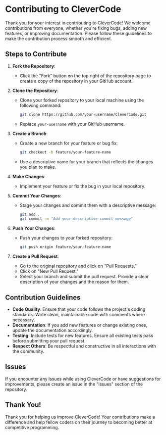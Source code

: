 # Contributing to CleverCode

Thank you for your interest in contributing to CleverCode! We welcome contributions from everyone, whether you're fixing bugs, adding new features, or improving documentation. Please follow these guidelines to make the contribution process smooth and efficient.

## Steps to Contribute

1. **Fork the Repository**: 
   - Click the "Fork" button on the top right of the repository page to create a copy of the repository in your GitHub account.

2. **Clone the Repository**: 
   - Clone your forked repository to your local machine using the following command:
     ```bash
     git clone https://github.com/your-username/CleverCode.git
     ```
   - Replace `your-username` with your GitHub username.

3. **Create a Branch**: 
   - Create a new branch for your feature or bug fix:
     ```bash
     git checkout -b feature/your-feature-name
     ```
   - Use a descriptive name for your branch that reflects the changes you plan to make.

4. **Make Changes**: 
   - Implement your feature or fix the bug in your local repository.

5. **Commit Your Changes**: 
   - Stage your changes and commit them with a descriptive message:
     ```bash
     git add .
     git commit -m "Add your descriptive commit message"
     ```

6. **Push Your Changes**: 
   - Push your changes to your forked repository:
     ```bash
     git push origin feature/your-feature-name
     ```

7. **Create a Pull Request**: 
   - Go to the original repository and click on "Pull Requests."
   - Click on "New Pull Request."
   - Select your branch and submit the pull request. Provide a clear description of your changes and the reason for them.

## Contribution Guidelines

- **Code Quality**: Ensure that your code follows the project's coding standards. Write clean, maintainable code with comments where necessary.
- **Documentation**: If you add new features or change existing ones, update the documentation accordingly.
- **Testing**: Include tests for new features. Ensure all existing tests pass before submitting your pull request.
- **Respect Others**: Be respectful and constructive in all interactions with the community.

## Issues

If you encounter any issues while using CleverCode or have suggestions for improvements, please create an issue in the "Issues" section of the repository.

## Thank You!

Thank you for helping us improve CleverCode! Your contributions make a difference and help fellow coders on their journey to becoming better at competitive programming.
